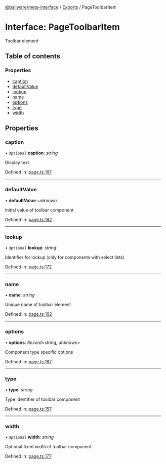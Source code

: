 [@ballware/meta-interface](../README.md) / [Exports](../modules.md) / PageToolbarItem

# Interface: PageToolbarItem

Toolbar element

## Table of contents

### Properties

- [caption](pagetoolbaritem.md#caption)
- [defaultValue](pagetoolbaritem.md#defaultvalue)
- [lookup](pagetoolbaritem.md#lookup)
- [name](pagetoolbaritem.md#name)
- [options](pagetoolbaritem.md#options)
- [type](pagetoolbaritem.md#type)
- [width](pagetoolbaritem.md#width)

## Properties

### caption

• `Optional` **caption**: *string*

Display text

Defined in: [page.ts:167](https://github.com/ballware/ballware-client/blob/88ab695/packages/meta-interface/src/page.ts#L167)

___

### defaultValue

• **defaultValue**: *unknown*

Initial value of toolbar component

Defined in: [page.ts:182](https://github.com/ballware/ballware-client/blob/88ab695/packages/meta-interface/src/page.ts#L182)

___

### lookup

• `Optional` **lookup**: *string*

Identifier for lookup (only for components with select lists)

Defined in: [page.ts:172](https://github.com/ballware/ballware-client/blob/88ab695/packages/meta-interface/src/page.ts#L172)

___

### name

• **name**: *string*

Unique name of toolbar element

Defined in: [page.ts:162](https://github.com/ballware/ballware-client/blob/88ab695/packages/meta-interface/src/page.ts#L162)

___

### options

• **options**: *Record*<string, unknown\>

Component type specific options

Defined in: [page.ts:187](https://github.com/ballware/ballware-client/blob/88ab695/packages/meta-interface/src/page.ts#L187)

___

### type

• **type**: *string*

Type identifier of toolbar component

Defined in: [page.ts:157](https://github.com/ballware/ballware-client/blob/88ab695/packages/meta-interface/src/page.ts#L157)

___

### width

• `Optional` **width**: *string*

Optional fixed width of toolbar component

Defined in: [page.ts:177](https://github.com/ballware/ballware-client/blob/88ab695/packages/meta-interface/src/page.ts#L177)
